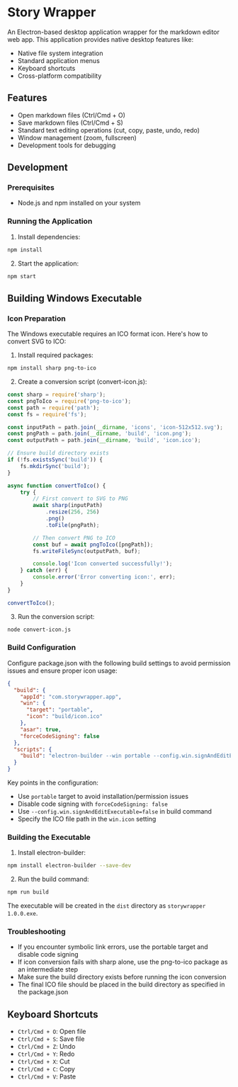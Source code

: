 # Story Wrapper

An Electron-based desktop application wrapper for the markdown editor web app. This application provides native desktop features like:

- Native file system integration
- Standard application menus
- Keyboard shortcuts
- Cross-platform compatibility

## Features

- Open markdown files (Ctrl/Cmd + O)
- Save markdown files (Ctrl/Cmd + S)
- Standard text editing operations (cut, copy, paste, undo, redo)
- Window management (zoom, fullscreen)
- Development tools for debugging

## Development

### Prerequisites

- Node.js and npm installed on your system

### Running the Application

1. Install dependencies:

```bash
npm install
```

2. Start the application:

```bash
npm start
```

## Building Windows Executable

### Icon Preparation

The Windows executable requires an ICO format icon. Here's how to convert SVG to ICO:

1. Install required packages:

```bash
npm install sharp png-to-ico
```

2. Create a conversion script (convert-icon.js):

```javascript
const sharp = require('sharp');
const pngToIco = require('png-to-ico');
const path = require('path');
const fs = require('fs');

const inputPath = path.join(__dirname, 'icons', 'icon-512x512.svg');
const pngPath = path.join(__dirname, 'build', 'icon.png');
const outputPath = path.join(__dirname, 'build', 'icon.ico');

// Ensure build directory exists
if (!fs.existsSync('build')) {
    fs.mkdirSync('build');
}

async function convertToIco() {
    try {
        // First convert to SVG to PNG
        await sharp(inputPath)
            .resize(256, 256)
            .png()
            .toFile(pngPath);

        // Then convert PNG to ICO
        const buf = await pngToIco([pngPath]);
        fs.writeFileSync(outputPath, buf);

        console.log('Icon converted successfully!');
    } catch (err) {
        console.error('Error converting icon:', err);
    }
}

convertToIco();
```

3. Run the conversion script:

```bash
node convert-icon.js
```

### Build Configuration

Configure package.json with the following build settings to avoid permission issues and ensure proper icon usage:

```json
{
  "build": {
    "appId": "com.storywrapper.app",
    "win": {
      "target": "portable",
      "icon": "build/icon.ico"
    },
    "asar": true,
    "forceCodeSigning": false
  },
  "scripts": {
    "build": "electron-builder --win portable --config.win.signAndEditExecutable=false"
  }
}
```

Key points in the configuration:

- Use `portable` target to avoid installation/permission issues
- Disable code signing with `forceCodeSigning: false`
- Use `--config.win.signAndEditExecutable=false` in build command
- Specify the ICO file path in the `win.icon` setting

### Building the Executable

1. Install electron-builder:

```bash
npm install electron-builder --save-dev
```

2. Run the build command:

```bash
npm run build
```

The executable will be created in the `dist` directory as `storywrapper 1.0.0.exe`.

### Troubleshooting

- If you encounter symbolic link errors, use the portable target and disable code signing
- If icon conversion fails with sharp alone, use the png-to-ico package as an intermediate step
- Make sure the build directory exists before running the icon conversion
- The final ICO file should be placed in the build directory as specified in the package.json

## Keyboard Shortcuts

- `Ctrl/Cmd + O`: Open file
- `Ctrl/Cmd + S`: Save file
- `Ctrl/Cmd + Z`: Undo
- `Ctrl/Cmd + Y`: Redo
- `Ctrl/Cmd + X`: Cut
- `Ctrl/Cmd + C`: Copy
- `Ctrl/Cmd + V`: Paste
